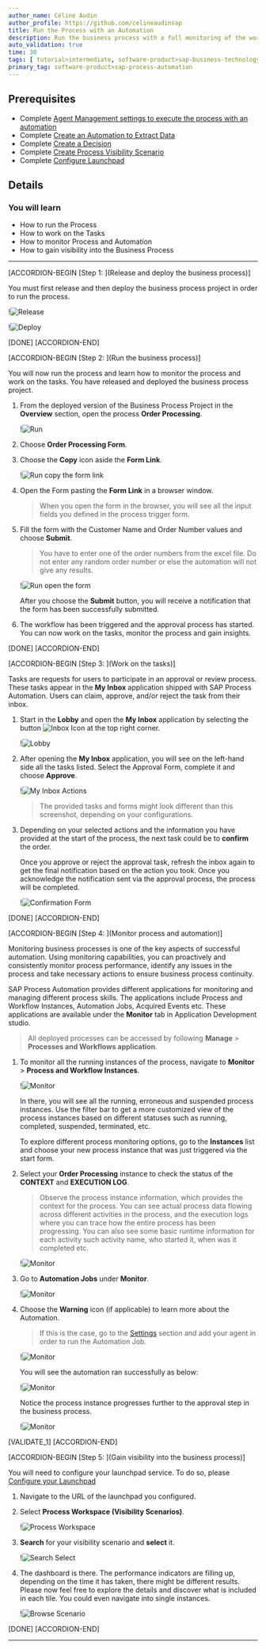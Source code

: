 ```yaml
---
author_name: Céline Audin
author_profile: https://github.com/celineaudinsap
title: Run the Process with an Automation
description: Run the business process with a full monitoring of the workflow instances and automation jobs
auto_validation: true
time: 30
tags: [ tutorial>intermediate, software-product>sap-business-technology-platform, tutorial>free-tier]
primary_tag: software-product>sap-process-automation
---
```


## Prerequisites
 - Complete [Agent Management settings to execute the process with an automation](spa-run-agent-settings)
 - Complete [Create an Automation to Extract Data](spa-create-automation)
 - Complete [Create a Decision](spa-create-decision)
 - Complete [Create Process Visibility Scenario](spa-create-process-visibility)
 - Complete [Configure Launchpad](spa-configure-launchpad)

## Details
### You will learn
  - How to run the Process
  - How to work on the Tasks
  - How to monitor Process and Automation
  - How to gain visibility into the Business Process
---

[ACCORDION-BEGIN [Step 1: ](Release and deploy the business process)]

You must first release and then deploy the business process project in order to run the process.

  !![Release](00_Release.png)

  !![Deploy](00_Deploy.png)

[DONE]
[ACCORDION-END]


[ACCORDION-BEGIN [Step 2: ](Run the business process)]

You will now run the process and learn how to monitor the process and work on the tasks. You have released and deployed the business process project.

1. From the deployed version of the Business Process Project in the **Overview** section, open the process **Order Processing**.

    !![Run](01_Open_Order_Processing.png)

2. Choose **Order Processing Form**.

3. Choose the **Copy** icon aside the **Form Link**.

    !![Run copy the form link](02_Process_Start.png)

4. Open the Form pasting the **Form Link** in a browser window.

    > When you open the form in the browser, you will see all the input fields you defined in the process trigger form.

5. Fill the form with the Customer Name and Order Number values and choose **Submit**.

    > You have to enter one of the order numbers from the excel file. Do not enter any random order number or else the automation will not give any results.

    !![Run open the form](Form_Inputs.png)

    After you choose the **Submit** button, you will receive a notification that the form has been successfully submitted.

6. The workflow has been triggered and the approval process has started. You can now work on the tasks, monitor the process and gain insights.

[DONE]
[ACCORDION-END]

[ACCORDION-BEGIN [Step 3: ](Work on the tasks)]

Tasks are requests for users to participate in an approval or review process. These tasks appear in the **My Inbox** application shipped with SAP Process Automation. Users can claim, approve, and/or reject the task from their inbox.

1. Start in the **Lobby** and open the **My Inbox** application by selecting the button ![Inbox Icon](02_Inbox_Icon.png) at the top right corner.

    !![Lobby](01_Lobby.png)

2. After opening the **My Inbox** application, you will see on the left-hand side all the tasks listed. Select the Approval Form, complete it and choose **Approve**.

    !![My Inbox Actions](03_MyInbox_Actions.png)

    > The provided tasks and forms might look different than this screenshot, depending on your configurations.

3. Depending on your selected actions and the information you have provided at the start of the process, the next task could be to **confirm** the order.

    Once you approve or reject the approval task, refresh the inbox again to get the final notification based on the action you took. Once you acknowledge the notification sent via the approval process, the process will be completed.

    !![Confirmation Form](06_ConfirmationForm.png)

[DONE]
[ACCORDION-END]

[ACCORDION-BEGIN [Step 4: ](Monitor process and automation)]

Monitoring business processes is one of the key aspects of successful automation. Using monitoring capabilities, you can proactively and consistently monitor process performance, identify any issues in the process and take necessary actions to ensure business process continuity.

SAP Process Automation provides different applications for monitoring and managing different process skills. The applications include Process and Workflow Instances, Automation Jobs, Acquired Events etc. These applications are available under the **Monitor** tab in Application Development studio.

> All deployed processes can be accessed by following **Manage** > **Processes and Workflows application**.

1. To monitor all the running instances of the process, navigate to **Monitor** > **Process and Workflow Instances**.

    !![Monitor](01_Monitor.png)

    In there, you will see all the running, erroneous and suspended process instances. Use the filter bar to get a more customized view of the process instances based on different statuses such as running, completed, suspended, terminated, etc.

    To explore different process monitoring options, go to the **Instances** list and choose your new process instance that was just triggered via the start form.

2. Select your **Order Processing** instance to check the status of the **CONTEXT** and **EXECUTION LOG**.

    > Observe the process instance information, which provides the context for the process. You can see actual process data flowing across different activities in the process, and the execution logs where you can trace how the entire process has been progressing. You can also see some basic runtime information for each activity such activity name, who started it, when was it completed etc.

    !![Monitor](02_Process_and_Workflow.png)

3. Go to **Automation Jobs** under **Monitor**.

    !![Monitor](03_Automations_Jobs.png)

4. Choose the **Warning** icon (if applicable) to learn more about the Automation.

    > If this is the case, go to the [Settings](spa-run-agent-settings) section and add your agent in order to run the Automation Job.

    !![Monitor](03_Automations_Jobs_warning.png)

    You will see the automation ran successfully as below:

    !![Monitor](04_Monitor_Automation_successful.png)

    Notice the process instance progresses further to the approval step in the business process.

    !![Monitor](05_Monitor_Process_and_Workflow.png)

[VALIDATE_1]
[ACCORDION-END]

[ACCORDION-BEGIN [Step 5: ](Gain visibility into the business process)]

You will need to configure your launchpad service. To do so, please [Configure your Launchpad](spa-configure-launchpad)

1. Navigate to the URL of the launchpad you configured.

2. Select **Process Workspace (Visibility Scenarios)**.

    !![Process Workspace](01_ProcessWorkspace.png)

3. **Search** for your visibility scenario and **select** it.

    !![Search Select](02_SearchSelect.png)

4. The dashboard is there. The performance indicators are filling up, depending on the time it has taken, there might be different results. Please now feel free to explore the details and discover what is included in each tile.
You could even navigate into single instances.

    !![Browse Scenario](03_BrowseScenario.png)

[DONE]
[ACCORDION-END]




---
